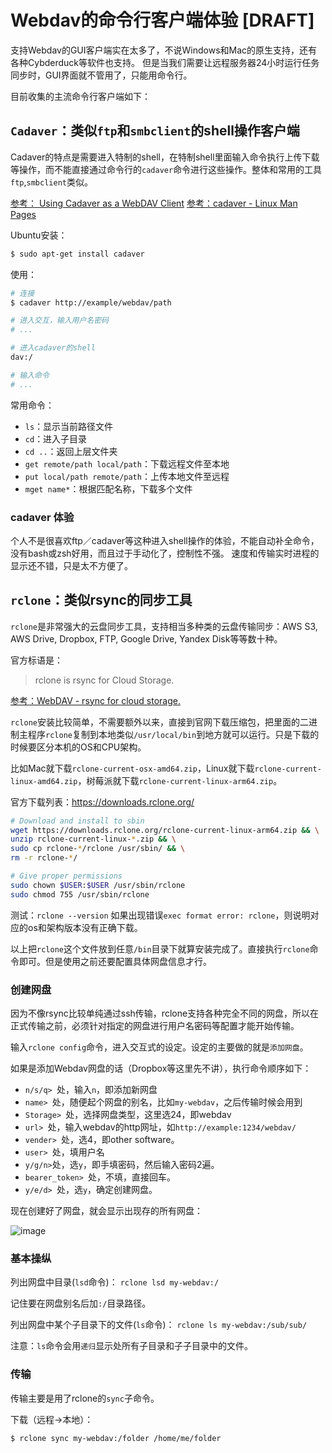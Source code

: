 # Webdav的命令行客户端体验 [DRAFT]

支持Webdav的GUI客户端实在太多了，不说Windows和Mac的原生支持，还有各种Cybderduck等软件也支持。
但是当我们需要让远程服务器24小时运行任务同步时，GUI界面就不管用了，只能用命令行。

目前收集的主流命令行客户端如下：


## `Cadaver`：类似`ftp`和`smbclient`的shell操作客户端

Cadaver的特点是需要进入特制的shell，在特制shell里面输入命令执行上传下载等操作，而不能直接通过命令行的`cadaver`命令进行这些操作。整体和常用的工具`ftp`,`smbclient`类似。

[参考： Using Cadaver as a WebDAV Client](https://docs.oracle.com/cd/E29542_01/portal.1111/e10235/webdav007.htm#POUSR1607)
[参考：cadaver - Linux Man Pages](https://www.systutorials.com/docs/linux/man/1-cadaver/)


Ubuntu安装：
```sh
$ sudo apt-get install cadaver
```

使用：
```sh
# 连接
$ cadaver http://example/webdav/path

# 进入交互，输入用户名密码
# ...

# 进入cadaver的shell
dav:/

# 输入命令
# ...
```

常用命令：
- `ls`：显示当前路径文件
- `cd`：进入子目录
- `cd ..`：返回上层文件夹
- `get remote/path local/path`：下载远程文件至本地
- `put local/path remote/path`：上传本地文件至远程
- `mget name*`：根据匹配名称，下载多个文件


### cadaver 体验

个人不是很喜欢ftp／cadaver等这种进入shell操作的体验，不能自动补全命令，没有bash或zsh好用，而且过于手动化了，控制性不强。
速度和传输实时进程的显示还不错，只是太不方便了。




## `rclone`：类似rsync的同步工具

`rclone`是非常强大的云盘同步工具，支持相当多种类的云盘传输同步：AWS S3, AWS Drive, Dropbox, FTP, Google Drive, Yandex Disk等等数十种。

官方标语是：

> rclone is rsync for Cloud Storage.


[参考：WebDAV - rsync for cloud storage.](https://rclone.org/webdav/)

`rclone`安装比较简单，不需要额外以来，直接到官网下载压缩包，把里面的二进制主程序`rclone`复制到本地类似`/usr/local/bin`到地方就可以运行。只是下载的时候要区分本机的OS和CPU架构。

比如Mac就下载`rclone-current-osx-amd64.zip`，Linux就下载`rclone-current-linux-amd64.zip`，树莓派就下载`rclone-current-linux-arm64.zip`。

官方下载列表：https://downloads.rclone.org/

```sh
# Download and install to sbin
wget https://downloads.rclone.org/rclone-current-linux-arm64.zip && \
unzip rclone-current-linux-*.zip && \
sudo cp rclone-*/rclone /usr/sbin/ && \
rm -r rclone-*/

# Give proper permissions
sudo chown $USER:$USER /usr/sbin/rclone
sudo chmod 755 /usr/sbin/rclone
```

测试：`rclone --version`
如果出现错误`exec format error: rclone`，则说明对应的os和架构版本没有正确下载。

以上把`rclone`这个文件放到任意`/bin`目录下就算安装完成了。直接执行`rclone`命令即可。但是使用之前还要配置具体网盘信息才行。


### 创建网盘

因为不像rsync比较单纯通过ssh传输，rclone支持各种完全不同的网盘，所以在正式传输之前，必须针对指定的网盘进行用户名密码等配置才能开始传输。

输入`rclone config`命令，进入交互式的设定。设定的主要做的就是`添加网盘`。

如果是添加Webdav网盘的话（Dropbox等这里先不讲），执行命令顺序如下：
- `n/s/q> `处，输入`n`，即添加新网盘
- `name> `处，随便起个网盘的别名，比如`my-webdav`，之后传输时候会用到
- `Storage> `处，选择网盘类型，这里选24，即webdav
- `url> `处，输入webdav的http网址，如`http://example:1234/webdav/`
- `vender> `处，选4，即other software。
- `user> `处，填用户名
- `y/g/n>`处，选`y`，即手填密码，然后输入密码2遍。
- `bearer_token> `处，不填，直接回车。
- `y/e/d> `处，选`y`，确定创建网盘。

现在创建好了网盘，就会显示出现存的所有网盘：

![image](https://user-images.githubusercontent.com/14041622/51966140-a2710e00-24a6-11e9-971d-b8dce12572ac.png)





### 基本操纵


列出网盘中目录(`lsd`命令)：
`rclone lsd my-webdav:/`

记住要在网盘别名后加`:/`目录路径。

列出网盘中某个子目录下的文件(`ls`命令)：
`rclone ls my-webdav:/sub/sub/`

注意：`ls`命令会用`递归`显示处所有子目录和子子目录中的文件。



### 传输

传输主要是用了rclone的`sync`子命令。

下载（远程->本地）：
```sh
$ rclone sync my-webdav:/folder /home/me/folder
```